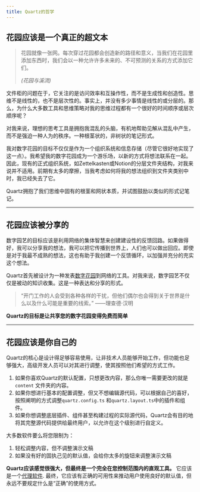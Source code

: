 ```yaml
---
title: Quartz的哲学
---
```


## 花园应该是一个真正的超文本

> 花园就像一张网。每次穿过花园都会创造新的路径和意义，当我们在花园里添加东西时，我们会以一种允许许多未来的、不可预测的关系的方式添加它们。
>
> _(花园与溪流)_

文件柜的问题在于，它关注的是访问效率和互操作性，而不是生成性和创造性。思维不是线性的，也不是层次性的。事实上，并没有多少事情是线性的或分层的。那么，为什么大多数工具和思维策略对我的思维过程都有一个很好的时间顺序或层次顺序呢？

对我来说，理想的思考工具是拥抱我混乱的头脑，有机地帮助见解从混乱中产生，而不是强迫一种人为的秩序。一种根茎状的，非树状的笔记形式。

我对数字花园的目标不仅仅是作为一个组织系统和信息存储（尽管它很好地实现了这一点）。我希望我的数字花园成为一个游乐场，以新的方式将想法联系在一起。因此，现有的正式组织系统，如Zettelkasten或Notion的分层文件夹结构，对我来说并不适用。前期有太多的摩擦，当我考虑如何将我的想法组织到文件夹类别中时，我已经失去了它。

Quartz拥抱了我们思维中固有的根茎和网状本质，并试图鼓励以类似的形式记笔记。

---

## 花园应该被分享的

数字园艺的目标应该是利用网络的集体智慧来创建建设性的反馈回路。如果做得好，我可以分享我的想法，我可以把它传播到世界上，人们也可以做出回应。即使是对于我最不成熟的想法，这也有助于我创建一个反馈循环，以加强并充分的充实这个想法。

Quartz首先被设计为一种发表[数字花园](https://jzhao.xyz/posts/networked-thought)到网络的工具。对我来说，数字园艺不仅仅是被动的知识收集。这是一种表达和分享的形式。

> “开门工作的人会受到各种各样的干扰，但他们偶尔也会得到关于世界是什么以及什么可能是重要的线索。”
>——理查德·汉明

**Quartz的目标是让共享您的数字花园变得免费而简单**

---

## 花园应该是你自己的

Quartz的核心是设计得足够容易使用，让非技术人员能够开始工作，但功能也足够强大，高级开发人员可以对其进行调整，使其按照他们希望的方式工作。

1. 如果你喜欢Quartz的默认配置，只想更改内容，那么你唯一需要更改的就是 `content` 文件夹的内容。
2. 如果你想进行基本的配置调整，但又不想编辑源代码，可以根据自己的喜好，按照阐明的方式调整`quartz.config.ts` 和`quartz.layout.ts`中的插件和组件。
3. 如果你想调整底层插件、组件甚至构建过程的实际源代码，Quartz会有目的地将其完整源代码提供给最终用户，以允许在这个级别进行自定义。

大多数软件要么将您限制为：

1. 轻松调整内容，但不调整演示文稿
2. 如果没有好的固执己见的默认值，会给你太多的旋钮来调整演示文稿

**Quartz应该感觉很强大，但最终是一个完全在您控制范围内的直观工具。** 它应该是一个[代理软件](https://jzhao.xyz/posts/agentic-computing). 最终，它应该有正确的可用性来推动用户使用良好的默认值，但永远不要规定什么是“正确”的使用方式。